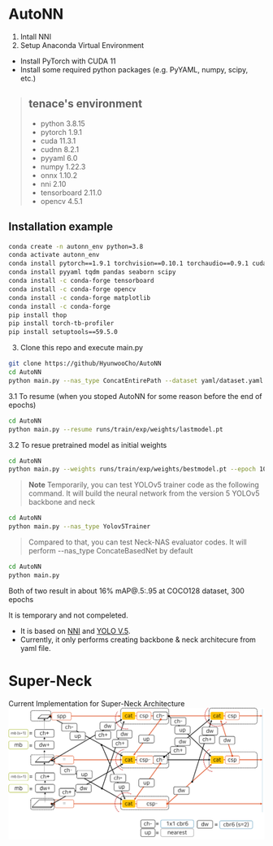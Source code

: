 # AutoNN

1. Intall NNI
2. Setup Anaconda Virtual Environment
  - Install PyTorch with CUDA 11
  - Install some required python packages (e.g. PyYAML, numpy, scipy, etc.)
  
  > ## tenace's environment
  > * python 3.8.15
  > * pytorch 1.9.1
  > * cuda 11.3.1
  > * cudnn 8.2.1
  > * pyyaml 6.0
  > * numpy 1.22.3
  > * onnx 1.10.2
  > * nni 2.10 
  > * tensorboard 2.11.0
  > * opencv 4.5.1
  
  
  
  ## Installation example
  ```bash
  conda create -n autonn_env python=3.8
  conda activate autonn_env
  conda install pytorch==1.9.1 torchvision==0.10.1 torchaudio==0.9.1 cudatoolkit=11.3 -c pytorch -c conda-forge
  conda install pyyaml tqdm pandas seaborn scipy
  conda install -c conda-forge tensorboard
  conda install -c conda-forge opencv
  conda install -c conda-forge matplotlib
  conda install -c conda-forge
  pip install thop
  pip install torch-tb-profiler
  pip install setuptools==59.5.0  
  ```
  
3. Clone this repo and execute main.py
```bash
git clone https://github/HyunwooCho/AutoNN
cd AutoNN
python main.py --nas_type ConcatEntirePath --dataset yaml/dataset.yaml --batch 32
```

3.1 To resume (when you stoped AutoNN for some reason before the end of epochs)
```bash
cd AutoNN
python main.py --resume runs/train/exp/weights/lastmodel.pt
```

3.2 To resue pretrained model as initial weights
```bash
cd AutoNN
python main.py --weights runs/train/exp/weights/bestmodel.pt --epoch 1000
```

> **Note** 
> Temporarily, you can test YOLOv5 trainer code as the following command.
> It will build the neural network from the version 5 YOLOv5 backbone and neck
``` bash
cd AutoNN
python main.py --nas_type Yolov5Trainer
```

> Compared to that, you can test Neck-NAS evaluator codes.
> It will perform --nas_type ConcateBasedNet by default
```bash
cd AutoNN
python main.py
```

Both of two result in about 16% mAP@.5:.95 at COCO128 dataset, 300 epochs

It is temporary and not compeleted.
  - It is based on [NNI](https://github.com/microsoft/nni/) and [YOLO V.5](https://github.com/ultralytics/yolov5).
  - Currently, it only performs creating backbone & neck architecure from yaml file.

# Super-Neck

Current Implementation for Super-Neck Architecture
![superneck1](./documents/images/super_neck_1.png)
